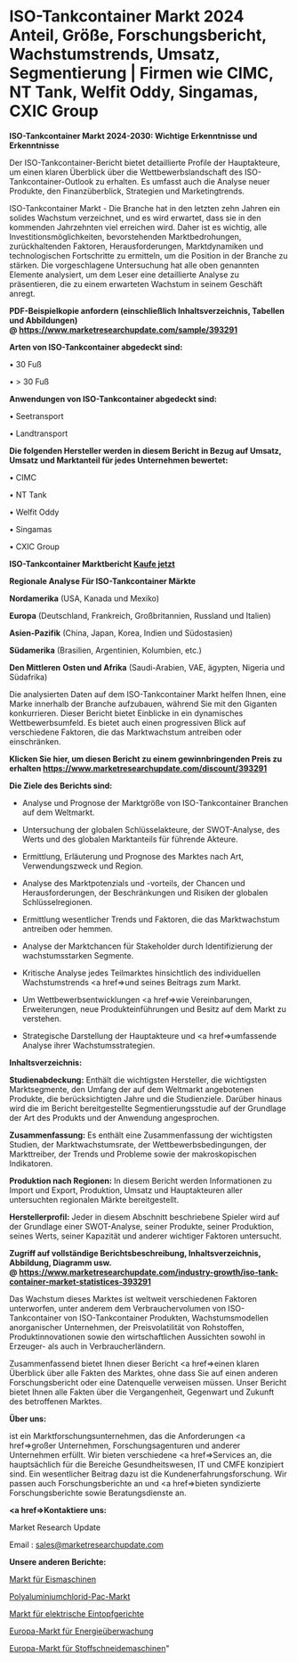 # ISO-Tankcontainer Markt 2024 Anteil, Größe, Forschungsbericht, Wachstumstrends, Umsatz, Segmentierung | Firmen wie CIMC, NT Tank, Welfit Oddy, Singamas, CXIC Group

<strong>ISO-Tankcontainer Markt 2024-2030: Wichtige Erkenntnisse und Erkenntnisse</strong>

Der ISO-Tankcontainer-Bericht bietet detaillierte Profile der Hauptakteure, um einen klaren Überblick über die Wettbewerbslandschaft des ISO-Tankcontainer-Outlook zu erhalten. Es umfasst auch die Analyse neuer Produkte, den Finanzüberblick, Strategien und Marketingtrends.

ISO-Tankcontainer Markt - Die Branche hat in den letzten zehn Jahren ein solides Wachstum verzeichnet, und es wird erwartet, dass sie in den kommenden Jahrzehnten viel erreichen wird. Daher ist es wichtig, alle Investitionsmöglichkeiten, bevorstehenden Marktbedrohungen, zurückhaltenden Faktoren, Herausforderungen, Marktdynamiken und technologischen Fortschritte zu ermitteln, um die Position in der Branche zu stärken. Die vorgeschlagene Untersuchung hat alle oben genannten Elemente analysiert, um dem Leser eine detaillierte Analyse zu präsentieren, die zu einem erwarteten Wachstum in seinem Geschäft anregt.

<strong><b>PDF-Beispielkopie anfordern (einschließlich Inhaltsverzeichnis, Tabellen und Abbildungen) @ </b></strong><strong><a href=https://www.marketresearchupdate.com/sample/393291><strong>https://www.marketresearchupdate.com/sample/393291</u></a></strong></strong>

<strong>Arten von ISO-Tankcontainer abgedeckt sind:</strong>

• 30 Fuß

• > 30 Fuß

<strong>Anwendungen von ISO-Tankcontainer abgedeckt sind:</strong>

• Seetransport

• Landtransport

<strong>Die folgenden Hersteller werden in diesem Bericht in Bezug auf Umsatz, Umsatz und Marktanteil für jedes Unternehmen bewertet:</strong>

• CIMC

• NT Tank

• Welfit Oddy

• Singamas

• CXIC Group

<strong>ISO-Tankcontainer Marktbericht <a href=https://www.marketresearchupdate.com/buynow/393291>Kaufe jetzt</a></strong>

<strong>Regionale Analyse Für ISO-Tankcontainer Märkte</strong>

<strong>Nordamerika</strong> (USA, Kanada und Mexiko)

<strong>Europa</strong> (Deutschland, Frankreich, Großbritannien, Russland und Italien)

<strong>Asien-Pazifik</strong> (China, Japan, Korea, Indien und Südostasien)

<strong>Südamerika</strong> (Brasilien, Argentinien, Kolumbien, etc.)

<strong>Den Mittleren</strong> <strong>Osten und Afrika</strong> (Saudi-Arabien, VAE, ägypten, Nigeria und Südafrika)

Die analysierten Daten auf dem ISO-Tankcontainer Markt helfen Ihnen, eine Marke innerhalb der Branche aufzubauen, während Sie mit den Giganten konkurrieren. Dieser Bericht bietet Einblicke in ein dynamisches Wettbewerbsumfeld. Es bietet auch einen progressiven Blick auf verschiedene Faktoren, die das Marktwachstum antreiben oder einschränken.

<strong>Klicken Sie hier, um diesen Bericht zu einem gewinnbringenden Preis zu erhalten
</strong><strong><a href=https://www.marketresearchupdate.com/discount/393291>https://www.marketresearchupdate.com/discount/393291</b></u></strong></a>

<strong>Die Ziele des Berichts sind:</strong>

- Analyse und Prognose der Marktgröße von ISO-Tankcontainer Branchen auf dem Weltmarkt.

- Untersuchung der globalen Schlüsselakteure, der SWOT-Analyse, des Werts und des globalen Marktanteils für führende Akteure.

- Ermittlung, Erläuterung und Prognose des Marktes nach Art, Verwendungszweck und Region.

- Analyse des Marktpotenzials und -vorteils, der Chancen und Herausforderungen, der Beschränkungen und Risiken der globalen Schlüsselregionen.

- Ermittlung wesentlicher Trends und Faktoren, die das Marktwachstum antreiben oder hemmen.

- Analyse der Marktchancen für Stakeholder durch Identifizierung der wachstumsstarken Segmente.

- Kritische Analyse jedes Teilmarktes hinsichtlich des individuellen Wachstumstrends <a href=>und</a> seines Beitrags zum Markt.

- Um Wettbewerbsentwicklungen <a href=>wie</a> Vereinbarungen, Erweiterungen, neue Produkteinführungen und Besitz auf dem Markt zu verstehen.

- Strategische Darstellung der Hauptakteure und <a href=>umfas</a>sende Analyse ihrer Wachstumsstrategien.

<strong>Inhaltsverzeichnis:</strong>

<strong>Studienabdeckung:</strong> Enthält die wichtigsten Hersteller, die wichtigsten Marktsegmente, den Umfang der auf dem Weltmarkt angebotenen Produkte, die berücksichtigten Jahre und die Studienziele. Darüber hinaus wird die im Bericht bereitgestellte Segmentierungsstudie auf der Grundlage der Art des Produkts und der Anwendung angesprochen.

<strong>Zusammenfassung:</strong> Es enthält eine Zusammenfassung der wichtigsten Studien, der Marktwachstumsrate, der Wettbewerbsbedingungen, der Markttreiber, der Trends und Probleme sowie der makroskopischen Indikatoren.

<strong>Produktion nach Regionen:</strong> In diesem Bericht werden Informationen zu Import und Export, Produktion, Umsatz und Hauptakteuren aller untersuchten regionalen Märkte bereitgestellt.

<strong>Herstellerprofil:</strong> Jeder in diesem Abschnitt beschriebene Spieler wird auf der Grundlage einer SWOT-Analyse, seiner Produkte, seiner Produktion, seines Werts, seiner Kapazität und anderer wichtiger Faktoren untersucht.

<strong><b>Zugriff auf vollständige Berichtsbeschreibung, Inhaltsverzeichnis, Abbildung, Diagramm usw. @ </b></strong><strong><a href=https://www.marketresearchupdate.com/industry-growth/iso-tank-container-market-statistices-393291>https://www.marketresearchupdate.com/industry-growth/iso-tank-container-market-statistices-393291</a></strong>

Das Wachstum dieses Marktes ist weltweit verschiedenen Faktoren unterworfen, unter anderem dem Verbrauchervolumen von ISO-Tankcontainer von ISO-Tankcontainer Produkten, Wachstumsmodellen anorganischer Unternehmen, der Preisvolatilität von Rohstoffen, Produktinnovationen sowie den wirtschaftlichen Aussichten sowohl in Erzeuger- als auch in Verbraucherländern.

Zusammenfassend bietet Ihnen dieser Bericht <a href=>einen</a> klaren Überblick über alle Fakten des Marktes, ohne dass Sie auf einen anderen Forschungsbericht oder eine Datenquelle verweisen müssen. Unser Bericht bietet Ihnen alle Fakten über die Vergangenheit, Gegenwart und Zukunft des betroffenen Marktes.

<strong>Über uns:</strong>

 ist ein Marktforschungsunternehmen, das die Anforderungen <a href=>großer</a> Unternehmen, Forschungsagenturen und anderer Unternehmen erfüllt. Wir bieten verschiedene <a href=>Services</a> an, die hauptsächlich für die Bereiche Gesundheitswesen, IT und CMFE konzipiert sind. Ein wesentlicher Beitrag dazu ist die Kundenerfahrungsforschung. Wir passen auch Forschungsberichte an und <a href=>bieten</a> syndizierte Forschungsberichte sowie Beratungsdienste an.

<strong><a href=>Kontaktiere uns:</a></strong>

Market Research Update

Email : sales@marketresearchupdate.com

<strong>Unsere anderen Berichte:</strong>

<a href=https://www.linkedin.com/pulse/ice-cream-makers-market-2023-challenges-business>Markt für Eismaschinen</a>

<a href=https://www.linkedin.com/pulse/poly-aluminium-chloride-pac-market-2023-analysis>Polyaluminiumchlorid-Pac-Markt</a>

<a href=https://www.linkedin.com/pulse/electric-stew-pot-market-size-trends-consumption>Markt für elektrische Eintopfgerichte</a>

<a href=https://www.linkedin.com/pulse/europe-power-monitoring-market-2030-industry>Europa-Markt für Energieüberwachung</a>

<a href=https://www.linkedin.com/pulse/europe-fabric-cutting-machines-market-trends-2023-updated>Europa-Markt für Stoffschneidemaschinen</a>"
